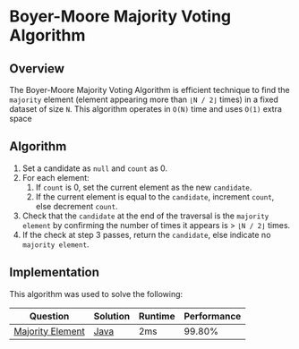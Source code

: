 # Boyer-Moore Majority Voting Algorithm

## Overview
The Boyer-Moore Majority Voting Algorithm is efficient technique to find the `majority` element
(element appearing more than `⌊N / 2⌋` times) in a fixed dataset of size `N`.
This algorithm operates in `O(N)` time and uses `O(1)` extra space

## Algorithm
1. Set a candidate as `null` and `count` as 0.
2. For each element:
    1. If `count` is 0, set the current element as the new `candidate`.
    2. If the current element is equal to the `candidate`, increment `count`, else decrement `count`.
3. Check that the `candidate` at the end of the traversal is the `majority element` by confirming the number of times it appears is > `⌊N / 2⌋` times.
4. If the check at step 3 passes, return the `candidate`, else indicate no `majority element`.

## Implementation
This algorithm was used to solve the following:

| Question                                                                           | Solution                                                                             | Runtime | Performance |
|------------------------------------------------------------------------------------|--------------------------------------------------------------------------------------|---------|-------------|
| [Majority Element](https://leetcode.com/problems/majority-element/description/)    | [Java](https://github.com/shumarb/leetcode/blob/main/easy/java/MajorityElement.java) | 2ms     | 99.80%      |
